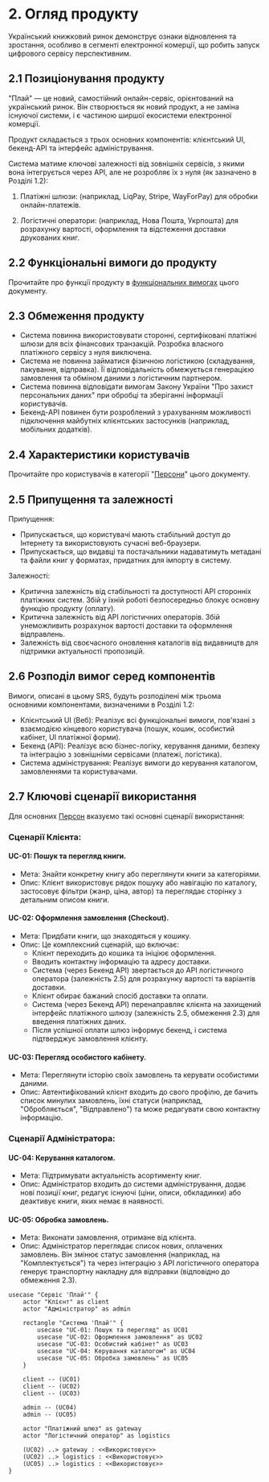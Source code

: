 # 2. Огляд продукту

Український книжковий ринок демонструє ознаки відновлення та зростання, особливо в сегменті електронної комерції, що робить запуск цифрового сервісу перспективним.

## 2.1 Позиціонування продукту

"Плай" — це новий, самостійний онлайн-сервіс, орієнтований на український ринок. Він створюється як новий продукт, а не заміна існуючої системи, і є частиною ширшої екосистеми електронної комерції.

Продукт складається з трьох основних компонентів: клієнтський UI, бекенд-API та інтерфейс адміністрування.

Система матиме ключові залежності від зовнішніх сервісів, з якими вона інтегрується через API, але не розробляє їх з нуля (як зазначено в Розділі 1.2):

1. Платіжні шлюзи: (наприклад, LiqPay, Stripe, WayForPay) для обробки онлайн-платежів.

2. Логістичні оператори: (наприклад, Нова Пошта, Укрпошта) для розрахунку вартості, оформлення та відстеження доставки друкованих книг.

## 2.2 Функціональні вимоги до продукту

Прочитайте про функції продукту в [функціональних вимогах](https://github.com/iamvladshevchuk/singularitarians/blob/main/4_FUNCTIONAL_REQUIREMENTS.md) цього документу.

## 2.3 Обмеження продукту

* Система повинна використовувати сторонні, сертифіковані платіжні шлюзи для всіх фінансових транзакцій. Розробка власного платіжного сервісу з нуля виключена.
* Система не повинна займатися фізичною логістикою (складування, пакування, відправка). Її відповідальність обмежується генерацією замовлення та обміном даними з логістичним партнером.
* Система повинна відповідати вимогам Закону України "Про захист персональних даних" при обробці та зберіганні інформації користувачів.
* Бекенд-API повинен бути розроблений з урахуванням можливості підключення майбутніх клієнтських застосунків (наприклад, мобільних додатків).

## 2.4 Характеристики користувачів

Прочитайте про користувачів в категорії "[Персони](https://github.com/iamvladshevchuk/singularitarians/blob/main/6_PERSONAS.md)" цього документу.

## 2.5 Припущення та залежності

Припущення:

* Припускається, що користувачі мають стабільний доступ до Інтернету та використовують сучасні веб-браузери.
* Припускається, що видавці та постачальники надаватимуть метадані та файли книг у форматах, придатних для імпорту в систему.

Залежності:

* Критична залежність від стабільності та доступності API сторонніх платіжних систем. Збій у їхній роботі безпосередньо блокує основну функцію продукту (оплату).
* Критична залежність від API логістичних операторів. Збій унеможливить розрахунок вартості доставки та оформлення відправлень.
* Залежність від своєчасного оновлення каталогів від видавництв для підтримки актуальності пропозицій.

## 2.6 Розподіл вимог серед компонентів

Вимоги, описані в цьому SRS, будуть розподілені між трьома основними компонентами, визначеними в Розділі 1.2:

* Клієнтський UI (Веб): Реалізує всі функціональні вимоги, пов'язані з взаємодією кінцевого користувача (пошук, кошик, особистий кабінет, UI платіжної форми).
* Бекенд (API): Реалізує всю бізнес-логіку, керування даними, безпеку та інтеграцію з зовнішніми сервісами (платежі, логістика).
* Система адміністрування: Реалізує вимоги до керування каталогом, замовленнями та користувачами.

## 2.7 Ключові сценарії використання

Для основних [Персон](https://github.com/iamvladshevchuk/singularitarians/blob/main/6_PERSONAS.md) вказуємо такі основні сценарії використання:

### Сценарії Клієнта:

#### UC-01: Пошук та перегляд книги.

* Мета: Знайти конкретну книгу або переглянути книги за категоріями.
* Опис: Клієнт використовує рядок пошуку або навігацію по каталогу, застосовує фільтри (жанр, ціна, автор) та переглядає сторінку з детальним описом книги.

#### UC-02: Оформлення замовлення (Checkout).

* Мета: Придбати книги, що знаходяться у кошику.
* Опис: Це комплексний сценарій, що включає:
  * Клієнт переходить до кошика та ініціює оформлення.
  * Вводить контактну інформацію та адресу доставки.
  * Система (через Бекенд API) звертається до API логістичного оператора (залежність 2.5) для розрахунку вартості та варіантів доставки.
  * Клієнт обирає бажаний спосіб доставки та оплати.
  * Система (через Бекенд API) перенаправляє клієнта на захищений інтерфейс платіжного шлюзу (залежність 2.5, обмеження 2.3) для введення платіжних даних.
  * Після успішної оплати шлюз інформує бекенд, і система підтверджує замовлення клієнту.

#### UC-03: Перегляд особистого кабінету.

* Мета: Переглянути історію своїх замовлень та керувати особистими даними.
* Опис: Автентифікований клієнт входить до свого профілю, де бачить список минулих замовлень, їхні статуси (наприклад, "Обробляється", "Відправлено") та може редагувати свою контактну інформацію.

### Сценарії Адміністратора:

#### UC-04: Керування каталогом.

* Мета: Підтримувати актуальність асортименту книг.
* Опис: Адміністратор входить до системи адміністрування, додає нові позиції книг, редагує існуючі (ціни, описи, обкладинки) або деактивує книги, яких немає в наявності.

#### UC-05: Обробка замовлень.

* Мета: Виконати замовлення, отримане від клієнта.
* Опис: Адміністратор переглядає список нових, оплачених замовлень. Він змінює статус замовлення (наприклад, на "Комплектується") та через інтеграцію з API логістичного оператора генерує транспортну накладну для відправки (відповідно до обмеження 2.3).

```mermaid
usecase "Сервіс 'Плай'" {
    actor "Клієнт" as client
    actor "Адміністратор" as admin

    rectangle "Система 'Плай'" {
        usecase "UC-01: Пошук та перегляд" as UC01
        usecase "UC-02: Оформлення замовлення" as UC02
        usecase "UC-03: Особистий кабінет" as UC03
        usecase "UC-04: Керування каталогом" as UC04
        usecase "UC-05: Обробка замовлень" as UC05
    }

    client -- (UC01)
    client -- (UC02)
    client -- (UC03)

    admin -- (UC04)
    admin -- (UC05)

    actor "Платіжний шлюз" as gateway
    actor "Логістичний оператор" as logistics

    (UC02) ..> gateway : <<Використовує>>
    (UC02) ..> logistics : <<Використовує>>
    (UC05) ..> logistics : <<Використовує>>
}
```
